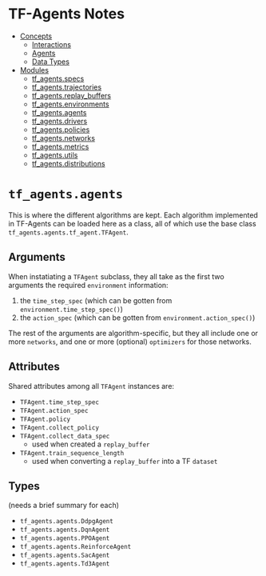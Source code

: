 # TF-Agents Notes

  - [Concepts](./concepts.md)
    - [Interactions](./concepts.md#Interactions)
    - [Agents](./concepts.md#Agents)
    - [Data Types](./concepts.md#data-types)
  - [Modules](./modules.md)
    - [tf_agents.specs](./tfagents_specs.md)
    - [tf_agents.trajectories](./tfagents_trajectories.md)
    - [tf_agents.replay_buffers](./tfagents_replay_buffers.md)
    - [tf_agents.environments](./tfagents_environments.md)
    - [tf_agents.agents](./tfagents_agents.md)
    - [tf_agents.drivers](./tfagents_drivers.md)
    - [tf_agents.policies](./tfagents_policies.md)
    - [tf_agents.networks](./tfagents_networks.md)
    - [tf_agents.metrics](./tfagents_metrics.md)
    - [tf_agents.utils](./tfagents_utils.md)
    - [tf_agents.distributions](./tfagents_distributions.md)

# `tf_agents.agents`

This is where the different algorithms are kept. Each algorithm implemented in TF-Agents can be loaded here as a class, all of which use the base class `tf_agents.agents.tf_agent.TFAgent`.

## Arguments

When instatiating a `TFAgent` subclass, they all take as the first two arguments the required `environment` information:

  1. the `time_step_spec` (which can be gotten from `environment.time_step_spec()`)
  2. the `action_spec` (which can be gotten from `environment.action_spec()`)

The rest of the arguments are algorithm-specific, but they all include one or more `networks`, and one or more (optional) `optimizers` for those networks.

## Attributes

Shared attributes among all `TFAgent` instances are:

  - `TFAgent.time_step_spec`
  - `TFAgent.action_spec`
  - `TFAgent.policy`
  - `TFAgent.collect_policy`
  - `TFAgent.collect_data_spec`
    - used when created a `replay_buffer`
  - `TFAgent.train_sequence_length`
    - used when converting a `replay_buffer` into a TF `dataset`

## Types

(needs a brief summary for each)

  - `tf_agents.agents.DdpgAgent`
  - `tf_agents.agents.DqnAgent`
  - `tf_agents.agents.PPOAgent`
  - `tf_agents.agents.ReinforceAgent`
  - `tf_agents.agents.SacAgent`
  - `tf_agents.agents.Td3Agent`
